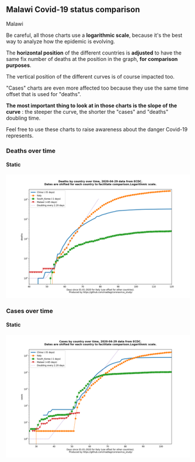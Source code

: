 ## Malawi Covid-19 status comparison 

Malawi



Be careful, all those charts use a **logarithmic scale**, because it's the best way to analyze how the epidemic is evolving.
 
The **horizontal position** of the different countries is **adjusted** to have the same fix number of deaths at the position in the graph, **for comparison purposes**.

The vertical position of the different curves is of course impacted too.

"Cases" charts are even more affected too because they use the same time offset that is used for "deaths".

**The most important thing to look at in those charts is the slope of the curve** : the steeper the curve, the shorter the "cases" and "deaths" doubling time.

Feel free to use these charts to raise awareness about the danger Covid-19 represents. 


 
### Deaths over time
 
#### Static
![Malawi covid-19 deaths static chart](https://raw.githubusercontent.com/madlag/coronavirus_study/master/notebooks/graphs/2020-04-29/countries/Malawi/2020-04-29_Malawi_deaths.png "Malawi covid-19 deaths static chart")   

 
### Cases over time
 
#### Static
![Malawi covid-19 cases static chart](https://raw.githubusercontent.com/madlag/coronavirus_study/master/notebooks/graphs/2020-04-29/countries/Malawi/2020-04-29_Malawi_cases.png "Malawi covid-19 cases static chart")   

